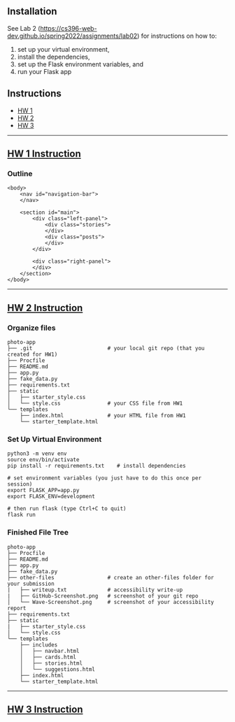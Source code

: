 ## Installation

See Lab 2 (<https://cs396-web-dev.github.io/spring2022/assignments/lab02>) for instructions on how to:

1. set up your virtual environment,
2. install the dependencies,
3. set up the Flask environment variables, and
4. run your Flask app

## Instructions

* [HW 1](#HW-1-Instruction)
* [HW 2](#HW-2-Instruction)
* [HW 3](#HW-3-Instruction)

---

## [HW 1 Instruction](https://cs396-web-dev.github.io/spring2022/assignments/hw01)
### Outline
```
<body>
    <nav id="navigation-bar">
    </nav>

    <section id="main">
        <div class="left-panel">
            <div class="stories">
            </div>
            <div class="posts">
            </div>
        </div>

        <div class="right-panel">
        </div>
    </section>
</body>
```

---

## [HW 2 Instruction](https://cs396-web-dev.github.io/spring2022/assignments/hw02)
### Organize files
```
photo-app
├── .git                        # your local git repo (that you created for HW1)
├── Procfile
├── README.md
├── app.py
├── fake_data.py
├── requirements.txt
├── static
│   ├── starter_style.css
│   └── style.css               # your CSS file from HW1
└── templates
    ├── index.html              # your HTML file from HW1
    └── starter_template.html
```

### Set Up Virtual Environment
```
python3 -m venv env
source env/bin/activate
pip install -r requirements.txt    # install dependencies

# set environment variables (you just have to do this once per session)
export FLASK_APP=app.py     
export FLASK_ENV=development

# then run flask (type Ctrl+C to quit)
flask run
```

### Finished File Tree
```
photo-app
├── Procfile
├── README.md
├── app.py
├── fake_data.py
├── other-files                 # create an other-files folder for your submission
|   ├── writeup.txt             # accessibility write-up
|   ├── GitHub-Screenshot.png   # screenshot of your git repo
│   └── Wave-Screenshot.png     # screenshot of your accessibility report
├── requirements.txt
├── static
|   ├── starter_style.css
│   └── style.css
└── templates
    ├── includes
    │   ├── navbar.html
    │   ├── cards.html
    │   ├── stories.html
    │   └── suggestions.html
    ├── index.html
    └── starter_template.html
```

---

## [HW 3 Instruction](https://cs396-web-dev.github.io/spring2022/assignments/hw03)
